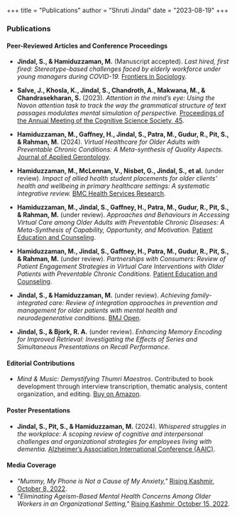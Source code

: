 +++ 
title = "Publications"
author = "Shruti Jindal"
date = "2023-08-19"
+++

### Publications

#### Peer-Reviewed Articles and Conference Proceedings
- **Jindal, S., & Hamiduzzaman, M.** (Manuscript accepted). *Last hired, first fired: Stereotype-based challenges faced by elderly workforce under young managers during COVID-19.* [Frontiers in Sociology](https://www.frontiersin.org/journals/sociology).

- **Salve, J., Khosla, K., Jindal, S., Chandroth, A., Makwana, M., & Chandrasekharan, S.** (2023). *Attention in the mind’s eye: Using the Navon attention task to track the way the grammatical structure of text passages modulates mental simulation of perspective.* [Proceedings of the Annual Meeting of the Cognitive Science Society, 45](https://escholarship.org/uc/item/0nr1j0jr).

- **Hamiduzzaman, M., Gaffney, H., Jindal, S., Patra, M., Gudur, R., Pit, S., & Rahman, M.** (2024). *Virtual Healthcare for Older Adults with Preventable Chronic Conditions: A Meta-synthesis of Quality Aspects.* [Journal of Applied Gerontology](https://journals.sagepub.com/doi/pdf/10.1177/07334648241296791).

- **Hamiduzzaman, M., McLennan, V., Nisbet, G., Jindal, S., et al.** (under review). *Impact of allied health student placements for older clients’ health and wellbeing in primary healthcare settings: A systematic integrative review.* [BMC Health Services Research](https://bmchealthservres.biomedcentral.com/).

- **Hamiduzzaman, M., Jindal, S., Gaffney, H., Patra, M., Gudur, R., Pit, S., & Rahman, M.** (under review). *Approaches and Behaviours in Accessing Virtual Care among Older Adults with Preventable Chronic Diseases: A Meta-Synthesis of Capability, Opportunity, and Motivation.* [Patient Education and Counseling](https://www.journals.elsevier.com/patient-education-and-counseling).

- **Hamiduzzaman, M., Jindal, S., Gaffney, H., Patra, M., Gudur, R., Pit, S., & Rahman, M.** (under review). *Partnerships with Consumers: Review of Patient Engagement Strategies in Virtual Care Interventions with Older Patients with Preventable Chronic Conditions.* [Patient Education and Counseling](https://www.journals.elsevier.com/patient-education-and-counseling).

- **Jindal, S., & Hamiduzzaman, M.** (under review). *Achieving family-integrated care: Review of integration approaches in prevention and management for older patients with mental health and neurodegenerative conditions.* [BMJ Open](https://bmjopen.bmj.com/).

- **Jindal, S., & Bjork, R. A.** (under review). *Enhancing Memory Encoding for Improved Retrieval: Investigating the Effects of Series and Simultaneous Presentations on Recall Performance.*

#### Editorial Contributions
- *Mind & Music: Demystifying Thumri Maestros*. Contributed to book development through interview transcription, thematic analysis, content organization, and editing. [Buy on Amazon](https://www.amazon.in/Mind-Music-Demystifying-Thumri-Maestros/dp/939175967X).

#### Poster Presentations
- **Jindal, S., Pit, S., & Hamiduzzaman, M.** (2024). *Whispered struggles in the workplace: A scoping review of cognitive and interpersonal challenges and organizational strategies for employees living with dementia.* [Alzheimer’s Association International Conference (AAIC)](https://alz.confex.com/alz/2024/meetingapp.cgi/Paper/85684).

#### Media Coverage
- *"Mummy, My Phone is Not a Cause of My Anxiety,"* [Rising Kashmir, October 8, 2022](http://risingkashmir.com/mummymy-phone-is-not-a-cause-of-my-anxiety-88dbf459-a4cd-4c1a-ae6a-b70071d7e35b).
- *"Eliminating Ageism-Based Mental Health Concerns Among Older Workers in an Organizational Setting,"* [Rising Kashmir, October 15, 2022](http://risingkashmir.com/eliminating-ageism-based-mental-health-concerns-among-older-workers-in-an-organizational-setting-6e7685b3-8d38-4b30-b8e8-974d16b44c37).


